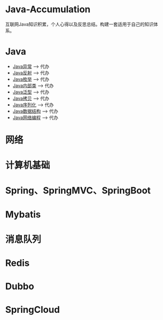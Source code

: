 # Java-Accumulation
互联网Java知识积累，个人心得以及反思总结。构建一套适用于自己的知识体系。

# Java

  - [Java异常]() ——> 代办
  - [Java反射]() ——> 代办
  - [Java枚举]() ——> 代办
  - [Java内部类]() ——> 代办  
  - [Java泛型]() ——> 代办 
  - [Java拷贝]() ——> 代办   
  - [Java序列化]() ——> 代办   
  - [Java数据结构]() ——> 代办     
  - [Java网络编程]() ——> 代办       

# 网络

# 计算机基础

# Spring、SpringMVC、SpringBoot

# Mybatis

# 消息队列

# Redis

# Dubbo

# SpringCloud

